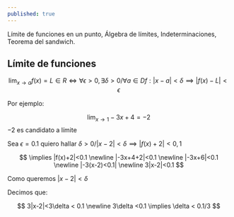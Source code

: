 ```yaml
---
published: true
---
```

Límite de funciones en un punto, Álgebra de límites, Indeterminaciones, Teorema del sandwich.

## Límite de funciones

$$\lim_{x\to a} f(x) = L \in R \iff \forall \epsilon > 0, \exists \delta > 0 / \forall a \in Df : |x-a| < \delta \implies |f(x)-L| < \epsilon$$

Por ejemplo:

$$ \lim_{x\to 1} -3x+4 = -2 $$ $-2$ es candidato a límite

Sea $\epsilon = 0.1$ quiero hallar $\delta > 0 / |x-2|< \delta \implies |f(x)+2|< 0,1$

$$ \implies |f(x)+2|<0.1 \newline |-3x+4+2|<0.1 \newline |-3x+6|<0.1 \newline |-3(x-2)<0.1| \newline 3|x-2|<0.1 $$

Como queremos $|x-2|< \delta$

Decimos que:

$$ 3|x-2|<3\delta < 0.1 \newline 3\delta <0.1 \implies \delta < 0.1/3 $$

